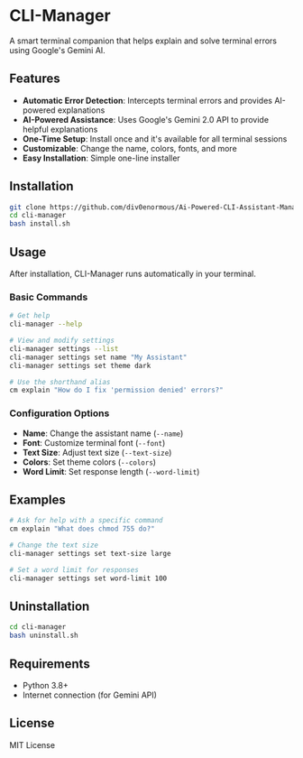 # CLI-Manager

A smart terminal companion that helps explain and solve terminal errors using Google's Gemini AI.

## Features

- **Automatic Error Detection**: Intercepts terminal errors and provides AI-powered explanations
- **AI-Powered Assistance**: Uses Google's Gemini 2.0 API to provide helpful explanations
- **One-Time Setup**: Install once and it's available for all terminal sessions
- **Customizable**: Change the name, colors, fonts, and more
- **Easy Installation**: Simple one-line installer

## Installation

```bash
git clone https://github.com/div0enormous/Ai-Powered-CLI-Assistant-Manager.git
cd cli-manager
bash install.sh
```

## Usage

After installation, CLI-Manager runs automatically in your terminal.

### Basic Commands

```bash
# Get help
cli-manager --help

# View and modify settings
cli-manager settings --list
cli-manager settings set name "My Assistant"
cli-manager settings set theme dark

# Use the shorthand alias
cm explain "How do I fix 'permission denied' errors?"
```

### Configuration Options

- **Name**: Change the assistant name (`--name`)
- **Font**: Customize terminal font (`--font`)
- **Text Size**: Adjust text size (`--text-size`)
- **Colors**: Set theme colors (`--colors`)
- **Word Limit**: Set response length (`--word-limit`)

## Examples

```bash
# Ask for help with a specific command
cm explain "What does chmod 755 do?"

# Change the text size
cli-manager settings set text-size large

# Set a word limit for responses
cli-manager settings set word-limit 100
```

## Uninstallation

```bash
cd cli-manager
bash uninstall.sh
```

## Requirements

- Python 3.8+
- Internet connection (for Gemini API)

## License

MIT License
